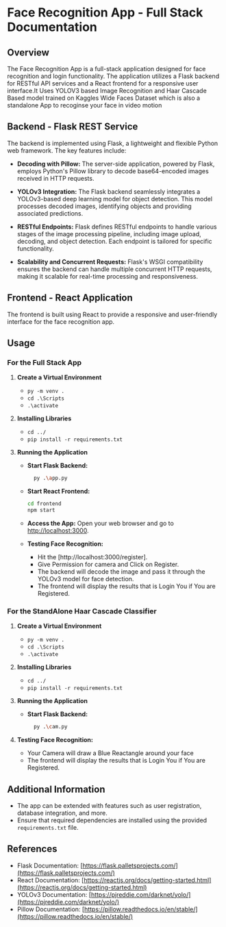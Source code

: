 # Face Recognition App - Full Stack Documentation

## Overview

The Face Recognition App is a full-stack application designed for face recognition and login functionality. The application utilizes a Flask backend for RESTful API services and a React frontend for a responsive user interface.It Uses YOLOV3 based Image Recognition and Haar Cascade Based model trained on Kaggles Wide Faces Dataset which is also a standalone App to recoginse your face in video motion

## Backend - Flask REST Service

The backend is implemented using Flask, a lightweight and flexible Python web framework. The key features include:

- **Decoding with Pillow:**
  The server-side application, powered by Flask, employs Python's Pillow library to decode base64-encoded images received in HTTP requests.

- **YOLOv3 Integration:**
  The Flask backend seamlessly integrates a YOLOv3-based deep learning model for object detection. This model processes decoded images, identifying objects and providing associated predictions.

- **RESTful Endpoints:**
  Flask defines RESTful endpoints to handle various stages of the image processing pipeline, including image upload, decoding, and object detection. Each endpoint is tailored for specific functionality.

- **Scalability and Concurrent Requests:**
  Flask's WSGI compatibility ensures the backend can handle multiple concurrent HTTP requests, making it scalable for real-time processing and responsiveness.

## Frontend - React Application

The frontend is built using React to provide a responsive and user-friendly interface for the face recognition app.

## Usage
### For the Full Stack App
1. **Create a Virtual Environment**
    - `py -m venv .`
    - `cd .\Scripts`
    - `.\activate`

2. **Installing Libraries**
    - `cd ../`
    - `pip install -r requirements.txt`

3. **Running the Application**

    - **Start Flask Backend:**
      ```bash
        py .\app.py 
      ```

    - **Start React Frontend:**
      ```bash
      cd frontend
      npm start
      ```

    - **Access the App:**
      Open your web browser and go to [http://localhost:3000](http://localhost:3000).

    - **Testing Face Recognition:**
      - Hit the [http://localhost:3000/register].
      - Give Permission for camera and Click on Register.
      - The backend will decode the image and pass it through the YOLOv3 model for face detection.
      - The frontend will display the results that is Login You if You are Registered.
### For the StandAlone Haar Cascade Classifier 
1. **Create a Virtual Environment**
    - `py -m venv .`
    - `cd .\Scripts`
    - `.\activate`

2. **Installing Libraries**
    - `cd ../`
    - `pip install -r requirements.txt`

3. **Running the Application**

    - **Start Flask Backend:**
      ```bash
        py .\cam.py 
      ```
4. **Testing Face Recognition:**
      
      - Your Camera will draw a Blue Reactangle around your face 
      - The frontend will display the results that is Login You if You are Registered.

## Additional Information

- The app can be extended with features such as user registration, database integration, and more.
- Ensure that required dependencies are installed using the provided `requirements.txt` file.

## References

- Flask Documentation: [https://flask.palletsprojects.com/](https://flask.palletsprojects.com/)
- React Documentation: [https://reactjs.org/docs/getting-started.html](https://reactjs.org/docs/getting-started.html)
- YOLOv3 Documentation: [https://pjreddie.com/darknet/yolo/](https://pjreddie.com/darknet/yolo/)
- Pillow Documentation: [https://pillow.readthedocs.io/en/stable/](https://pillow.readthedocs.io/en/stable/)

